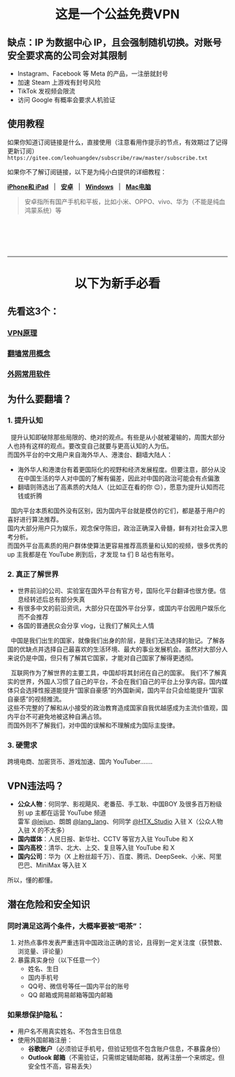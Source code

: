 <div align="center">

# 这是一个公益免费VPN

</div>

## 缺点：IP 为数据中心 IP，且会强制随机切换。对账号安全要求高的公司会对其限制  
   - Instagram、Facebook 等 Meta 的产品，一注册就封号  
   - 加速 Steam 上游戏有封号风险  
   - TikTok 发视频会限流  
   - 访问 Google 有概率会要求人机验证  

## 使用教程

如果你知道订阅链接是什么，直接使用（注意看用作提示的节点，有效期过了记得更新订阅）  
`https://gitee.com/leohuangdev/subscribe/raw/master/subscribe.txt`

如果你不了解订阅链接，以下是为纯小白提供的详细教程：  

**[iPhone和 iPad](./ios.md)**&nbsp;&nbsp;&nbsp;|&nbsp;&nbsp;&nbsp;**[安卓](./android.md)**&nbsp;&nbsp;&nbsp;|&nbsp;&nbsp;&nbsp;**[Windows](./windows.md)**&nbsp;&nbsp;&nbsp;|&nbsp;&nbsp;&nbsp;**[Mac电脑](./mac.md)**

> 安卓指所有国产手机和平板，比如小米、OPPO、vivo、华为（不能是纯血鸿蒙系统）等

<br><br> 
<br><br> 

---

<div align="center">

# 以下为新手必看</span>

</div>

## 先看这3个：  

### **[VPN原理](./assets/VPN.md)**  

### **[翻墙常用概念](./assets/theory.md)**    

### **[外网常用软件](./assets/platforms.md)**  

## 为什么要翻墙？

### 1. 提升认知

&nbsp;&nbsp;提升认知即破除那些局限的、绝对的观点。有些是从小就被灌输的，周围大部分人也持有这样的观点。要改变自己就要与更高认知的人为伍。  
而国外平台的中文用户来自海外华人、港澳台、翻墙大陆人：
- 海外华人和港澳台有着更国际化的视野和经济发展程度。但要注意，部分从没在中国生活的华人对中国的了解有偏差，因此对中国的政治可能会有点偏激  
- 翻墙则筛选出了高素质的大陆人（比如正在看的你 😉），愿意为提升认知而花钱或折腾  

&nbsp;&nbsp;国内平台本质和国外没有区别，因为国内平台就是模仿的它们，都是基于用户的喜好进行算法推荐。  
国内大部分用户只为娱乐，观念保守陈旧，政治正确深入骨髓，鲜有对社会深入思考分析。  
而国外平台高素质的用户群体使算法更容易推荐高质量和认知的视频，很多优秀的 up 主我都是在 YouTube 刷到后，才发现 ta 们 B 站也有账号。

### 2. 真正了解世界

- 世界前沿的公司、实验室在国外平台有官方号，国际化平台翻译也很方便。信息经转述后总有部分失真  
- 有很多中文的前沿资讯，大部分只在国外平台分享，或国内平台因用户娱乐化而不会推荐  
- 各国的普通民众会分享 vlog，让我们了解风土人情

&nbsp;&nbsp;中国是我们出生的国家，就像我们出身的阶层，是我们无法选择的胎记。了解各国的优缺点并选择自己最喜欢的生活环境、最大的事业发展机会。虽然对大部分人来说仍是中国，但只有了解其它国家，才能对自己国家了解得更透彻。  

&nbsp;&nbsp;互联网作为了解世界的主要工具，中国却将其封闭在自己的国家。
我们不了解真实的世界，外国人习惯了自己的平台，不会在我们自己的平台上分享内容。国内媒体只会选择性报道能提升“国家自豪感”的外国新闻，国内平台只会给能提升“国家自豪感”的视频推流。  
这些不完整的了解和从小接受的政治教育造成国家自我优越感成为主流价值观，国内平台不可避免地被这种自满占领。  
而国外则不了解我们，对中国的误解和不理解成为国际主旋律。

### 3. 硬需求

跨境电商、加密货币、游戏加速、国内 YouTuber.......

## VPN违法吗？

- **公众人物**：何同学、影视飓风、老番茄、手工耿、中国BOY 及很多百万粉级别 up 主都在运营 YouTube 频道  
  雷军 [@leijun](https://x.com/leijun)、朗朗 [@lang_lang](https://x.com/lang_lang)、何同学 [@HTX_Studio](https://x.com/HTX_Studio) 入驻 X（公众人物入驻 X 的不太多）  
- **国内媒体**：人民日报、新华社、CCTV 等官方入驻 YouTube 和 X  
- **国内高校**：清华、北大、上交、复旦等入驻 YouTube 和 X  
- **国内公司**：华为（X 上粉丝超千万）、百度、腾讯、DeepSeek、小米、阿里巴巴、MiniMax 等入驻 X

所以，懂的都懂。

## 潜在危险和安全知识

### 同时满足这两个条件，大概率要被“喝茶”：
1. 对热点事件发表严重违背中国政治正确的言论，且得到一定关注度（获赞数、浏览量、评论量）  
2. 暴露真实身份（以下任意一个）  
   - 姓名、生日  
   - 国内手机号  
   - QQ号、微信号等任一国内平台的账号  
   - QQ 邮箱或网易邮箱等国内邮箱  

### 如果想保护隐私：
- 用户名不用真实姓名、不包含生日信息  
- 使用外国邮箱注册：  
  - **谷歌账户**（必须验证手机号，但验证短信不包含账户信息，不暴露身份）  
  - **Outlook 邮箱**（不需验证，只需绑定辅助邮箱，就再注册一个来绑定。但安全性不高，容易丢失）  
